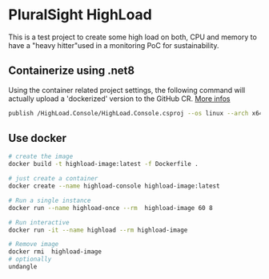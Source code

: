 # PluralSight HighLoad

This is a test project to create some high load on both, CPU and memory to have a "heavy hitter"used in a monitoring PoC for sustainability.

## Containerize using .net8

Using the container related project settings, the following command will actually upload a 'dockerized' version to the GitHub CR. [More infos](https://laurentkempe.com/2023/10/30/publish-dotnet-docker-images-using-dotnet-sdk-and-github-actions/)

```bash
publish /HighLoad.Console/HighLoad.Console.csproj --os linux --arch x64 /t:PublishContainer -c Release
```

## Use docker

```bash
# create the image
docker build -t highload-image:latest -f Dockerfile .

# just create a container
docker create --name highload-console highload-image:latest

# Run a single instance
docker run --name highload-once --rm  highload-image 60 8

# Run interactive
docker run -it --name highload --rm highload-image

# Remove image
docker rmi  highload-image
# optionally
undangle
```
